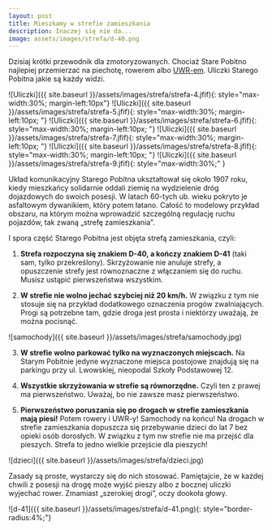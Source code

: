 ```yaml
---
layout: post
title: Mieszkamy w strefie zamieszkania
description: Inaczej się nie da...
image: assets/images/strefa/d-40.png
---
```


Dzisiaj krótki przewodnik dla zmotoryzowanych. Chociaż Stare Pobitno najlepiej przemierzać na piechotę, rowerem albo [UWR-em](https://pl.wikipedia.org/wiki/Urz%C4%85dzenie_wspomagaj%C4%85ce_ruch). Uliczki Starego Pobitna jakie są każdy widzi.

![Uliczki]({{ site.baseurl }}/assets/images/strefa/strefa-4.jfif){: style="max-width:30%; margin-left:10px"}
![Uliczki]({{ site.baseurl }}/assets/images/strefa/strefa-5.jfif){: style="max-width:30%; margin-left:10px; "}
![Uliczki]({{ site.baseurl }}/assets/images/strefa/strefa-6.jfif){: style="max-width:30%; margin-left:10px; "}
![Uliczki]({{ site.baseurl }}/assets/images/strefa/strefa-7.jfif){: style="max-width:30%; margin-left:10px; "}
![Uliczki]({{ site.baseurl }}/assets/images/strefa/strefa-8.jfif){: style="max-width:30%; margin-left:10px; "}
![Uliczki]({{ site.baseurl }}/assets/images/strefa/strefa-9.jfif){: style="max-width:30%;" }

Układ komunikacyjny Starego Pobitna ukształtował się około 1907 roku, kiedy mieszkańcy solidarnie oddali ziemię na wydzielenie dróg dojazdowych do swoich posesji. W latach 60-tych ub. wieku pokryto je asfaltowym dywanikiem, który potem łatano. Całość to modelowy przykład obszaru, na którym można wprowadzić szczególną regulację ruchu pojazdów, tak zwaną „strefę zamieszkania”.

I spora część Starego Pobitna jest objęta strefą zamieszkania, czyli:

1. **Strefa rozpoczyna się znakiem D-40, a kończy znakiem D-41** (taki sam, tylko przekreślony). Skrzyżowanie nie anuluje strefy, a opuszczenie strefy jest równoznaczne z włączaniem się do ruchu. Musisz ustąpić pierwszeństwa wszystkim.

2. **W strefie nie wolno jechać szybciej niż 20 km/h.** W związku z tym nie stosuje się na przykład dodatkowego oznaczenia progów zwalniających. Progi są potrzebne tam, gdzie droga jest prosta i niektórzy uważają, że można pocisnąć.

![samochody]({{ site.baseurl }}/assets/images/strefa/samochody.jpg)

3. **W strefie wolno parkować tylko na wyznaczonych miejscach.** Na Starym Pobitnie jedyne wyznaczone miejsca postojowe znajdują się na parkingu przy ul. Lwowskiej, nieopodal Szkoły Podstawowej 12.

4. **Wszystkie skrzyżowania w strefie są równorzędne.** Czyli ten z prawej ma pierwszeństwo. Uważaj, bo nie zawsze masz pierwszeństwo.

5. **Pierwszeństwo poruszania się po drogach w strefie zamieszkania mają piesi!** Potem rowery i UWR-y! Samochody na końcu! Na drogach w strefie zamieszkania dopuszcza się przebywanie dzieci do lat 7 bez opieki osób dorosłych. W związku z tym nw strefie nie ma przejść dla pieszych. Strefa to jedno wielkie przejście dla pieszych!

![dzieci]({{ site.baseurl }}/assets/images/strefa/dzieci.jpg)

Zasady są proste, wystarczy się do nich stosować. Pamiętajcie, że w każdej chwili z posesji na drogę może wyjść pieszy albo z bocznej uliczki wyjechać rower. Zmamiast „szerokiej drogi”, oczy dookoła głowy. 

![d-41]({{ site.baseurl }}/assets/images/strefa/d-41.png){: style="border-radius:4%;"}






